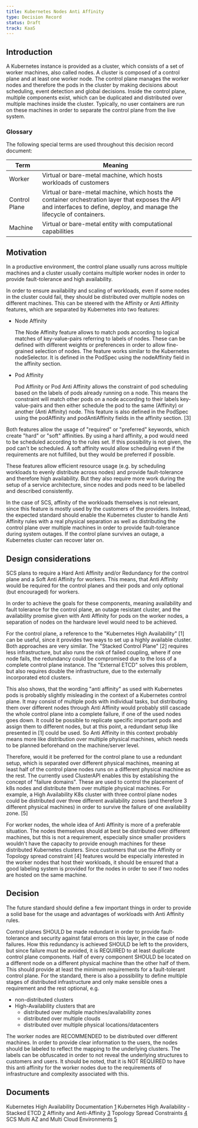 ```yaml
---
title: Kubernetes Nodes Anti Affinity
type: Decision Record
status: Draft
track: KaaS
---
```


## Introduction

A Kubernetes instance is provided as a cluster, which consists of a set of worker machines, also called nodes.
A cluster is composed of a control plane and at least one worker node.
The control plane manages the worker nodes and therefore the pods in the cluster by making
decisions about scheduling, event detection and global decisions. Inside the control plane,
multiple components exist, which can be duplicated and distributed over multiple machines
inside the cluster. Typically, no user containers are run on these machines in order to
separate the control plane from the live system.

### Glossary

The following special terms are used throughout this decision record document:

| Term | Meaning |
|---|---|
| Worker | Virtual or bare-metal machine, which hosts workloads of customers |
| Control Plane | Virtual or bare-metal machine, which hosts the container orchestration layer that exposes the API and interfaces to define, deploy, and manage the lifecycle of containers. |
| Machine | Virtual or bare-metal entity with computational capabilities |

## Motivation

In a productive environment, the control plane usually runs across multiple machines and
a cluster usually contains multiple worker nodes in order to provide fault-tolerance and
high availability.

In order to ensure availability and scaling of workloads, even if some nodes in the cluster
could fail, they should be distributed over multiple nodes on different machines.
This can be steered with the Affinity or Anti Affinity features, which are separated by
Kubernetes into two features:

- Node Affinity

  The Node Affinity feature allows to match pods according to logical matches of
  key-value-pairs referring to labels of nodes.
  These can be defined with different weights or preferences in order to allow fine-grained
  selection of nodes. The feature works similar to the Kubernetes nodeSelector.
  It is defined in the PodSpec using the nodeAffinity field in the affinity section.


- Pod Affinity
  
  Pod Affinity or Pod Anti Affinity allows the constraint of pod scheduling based on the
  labels of pods already running on a node.
  This means the constraint will match other pods on a node according to their labels key-value-pairs
  and then either schedule the pod to the same (Affinity) or another (Anti Affinity) node.
  This feature is also defined in the PodSpec using the podAffinity and podAntiAffinity
  fields in the affinity section. [3]

Both features allow the usage of "required" or "preferred" keywords, which create
"hard" or "soft" affinities. By using a hard affinity, a pod would need to be scheduled
according to the rules set. If this possibility is not given, the pod can't be scheduled.
A soft affinity would allow scheduling even if the requirements are not fulfilled, but
they would be preferred if possible.

These features allow efficient resource usage (e.g. by scheduling workloads to evenly
distribute across nodes) and provide fault-tolerance and therefore high availability.
But they also require more work during the setup of a service architecture, since nodes
and pods need to be labelled and described consistently.

In the case of SCS, affinity of the workloads themselves is not relevant, since this
feature is mostly used by the customers of the providers.
Instead, the expected standard should enable the Kubernetes cluster to handle Anti Affinity
rules with a real physical separation as well as distributing the control plane over
multiple machines in order to provide fault-tolerance during system outages.
If the control plane survives an outage, a Kubernetes cluster can recover later on.

## Design considerations

SCS plans to require a Hard Anti Affinity and/or Redundancy for the control plane and
a Soft Anti Affinity for workers. This means, that Anti Affinity would be required for
the control planes and their pods and only optional (but encouraged) for workers.

In order to achieve the goals for these components, meaning availability and fault tolerance
for the control plane, an outage resistant cluster, and the availability
promise given with Anti Affinity for pods on the worker nodes, a separation of nodes
on the hardware level would need to be achieved.

For the control plane, a reference to the "Kubernetes High Availability" [1]
can be useful, since it provides two ways to set up a highly available cluster.
Both approaches are very similar. The "Stacked Control Plane" [2] requires less infrastructure,
but also runs the risk of failed coupling, where if one node fails, the redundancy could be
compromised due to the loss of a complete control plane instance.
The "External ETCD" solves this problem, but also requires double the infrastructure, due
to the externally incorporated etcd clusters.

This also shows, that the wording "anti affinity" as used with Kubernetes pods is probably
slightly misleading in the context of a Kubernetes control plane. It may consist of multiple
pods with individual tasks, but distributing them over different nodes through Anti Affinity
would probably still cascade the whole control plane into a complete failure, if one of
the used nodes goes down. It could be possible to replicate specific important pods and
assign them to different nodes, but at this point, a redundant setup like presented in [1] could be used.
So Anti Affinity in this context probably means more like distribution over multiple
physical machines, which needs to be planned beforehand on the machine/server level.

Therefore, would it be preferred for the control plane to use a redundant setup, which
is separated over different physical machines, meaning at least half of the control plane
nodes runs on a different physical machine as the rest. The currently used ClusterAPI
enables this by establishing the concept of "failure domains". These are used to control
the placement of k8s nodes and distribute them over multiple physical machines.
For example, a High Availability K8s cluster with three control plane nodes could be
distributed over three different availability zones (and therefore 3 different
physical machines) in order to survive the failure of one availability zone. [5]

For worker nodes, the whole idea of Anti Affinity is more of a preferable situation.
The nodes themselves should at best be distributed over different machines, but this
is not a requirement, especially since smaller providers wouldn't have the capacity to
provide enough machines for these distributed Kubernetes clusters. Since customers that
use the Affinity or Topology spread constraint [4] features would be especially interested
in the worker nodes that host their workloads, it should be ensured that a good labeling
system is provided for the nodes in order to see if two nodes are hosted on the same machine.

## Decision

The future standard should define a few important things in order to provide a solid base
for the usage and advantages of workloads with Anti Affinity rules.

Control planes SHOULD be made redundant in order to provide fault-tolerance and security
against fatal errors on this layer, in the case of node failures. How this redundancy
is achieved SHOULD be left to the providers, but since failure must be avoided, it is
REQUIRED to at least duplicate control plane components. Half of every component SHOULD
be located on a different node on a different physical machine than the other half
of them. This should provide at least the minimum requirements for a fault-tolerant control plane.
For the standard, there is also a possibility to define multiple stages of distributed infrastructure
and only make sensible ones a requirement and the rest optional, e.g.

* non-distributed clusters
* High-Availability clusters that are
  * distributed over multiple machines/availability zones
  * distributed over multiple clouds
  * distributed over multiple physical locations/datacenters

The worker nodes are RECOMMENDED to be distributed over different machines. In order to
provide clear information to the users, the nodes should be labeled to reflect the
mapping to the underlying clusters. The labels can be obfuscated in order to not reveal
the underlying structures to customers and users. It should be noted, that it is NOT REQUIRED
to have this anti affinity for the worker nodes due to the requirements of infrastructure
and complexity associated with this.

## Documents

Kubernetes High Availability Documentation [1](https://kubernetes.io/docs/setup/production-environment/tools/kubeadm/high-availability/)
Kubernetes High Availability - Stacked ETCD [2](https://kubernetes.io/docs/setup/production-environment/tools/kubeadm/ha-topology/#stacked-etcd-topology)
Affinity and Anti-Affinity [3](https://kubernetes.io/docs/concepts/scheduling-eviction/assign-pod-node/#affinity-and-anti-affinity)
Topology Spread Constraints [4](https://kubernetes.io/docs/concepts/scheduling-eviction/topology-spread-constraints/)
SCS Multi AZ and Multi Cloud Environments [5](https://github.com/SovereignCloudStack/k8s-cluster-api-provider/blob/main/doc/usage/multi-az-and-multi-cloud-environments.md)
